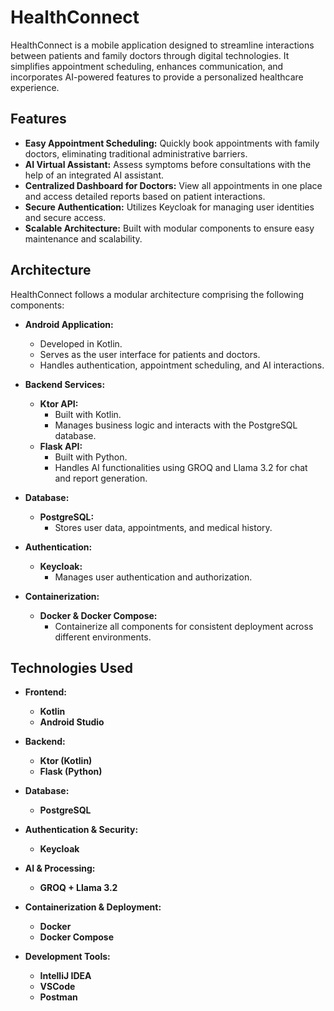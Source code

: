 # HealthConnect

HealthConnect is a mobile application designed to streamline interactions between patients and family doctors through digital technologies. It simplifies appointment scheduling, enhances communication, and incorporates AI-powered features to provide a personalized healthcare experience.

## Features

- **Easy Appointment Scheduling:** Quickly book appointments with family doctors, eliminating traditional administrative barriers.
- **AI Virtual Assistant:** Assess symptoms before consultations with the help of an integrated AI assistant.
- **Centralized Dashboard for Doctors:** View all appointments in one place and access detailed reports based on patient interactions.
- **Secure Authentication:** Utilizes Keycloak for managing user identities and secure access.
- **Scalable Architecture:** Built with modular components to ensure easy maintenance and scalability.

## Architecture

HealthConnect follows a modular architecture comprising the following components:

- **Android Application:** 
  - Developed in Kotlin.
  - Serves as the user interface for patients and doctors.
  - Handles authentication, appointment scheduling, and AI interactions.

- **Backend Services:**
  - **Ktor API:** 
    - Built with Kotlin.
    - Manages business logic and interacts with the PostgreSQL database.
  - **Flask API:** 
    - Built with Python.
    - Handles AI functionalities using GROQ and Llama 3.2 for chat and report generation.

- **Database:** 
  - **PostgreSQL:** 
    - Stores user data, appointments, and medical history.

- **Authentication:** 
  - **Keycloak:** 
    - Manages user authentication and authorization.

- **Containerization:** 
  - **Docker & Docker Compose:** 
    - Containerize all components for consistent deployment across different environments.

## Technologies Used

- **Frontend:**
  - **Kotlin**
  - **Android Studio**

- **Backend:**
  - **Ktor (Kotlin)**
  - **Flask (Python)**

- **Database:**
  - **PostgreSQL**

- **Authentication & Security:**
  - **Keycloak**

- **AI & Processing:**
  - **GROQ + Llama 3.2**

- **Containerization & Deployment:**
  - **Docker**
  - **Docker Compose**

- **Development Tools:**
  - **IntelliJ IDEA**
  - **VSCode**
  - **Postman**
